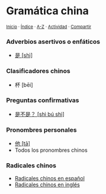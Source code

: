 # Gramática china
<sup>[Inicio](https://github.com/jucardus.github.io/repo/blob/main/readme.md) · [Índice](https://github.com/jucardus.github.io/repo/blob/main/readme.md#contenido) · [A-Z](https://github.com/jucardus.github.io/repo/blob/main/indices/alfabetico.md) · [Actividad](https://github.com/jucardus.github.io/repo/blob/main/indices/actividad.md) · [Compartir](https://x.com/intent/tweet?text=Gram%C3%A1tica%20china%2C%20subdividida%20en%20temas%2C%20con%20frases%20de%20ejemplo%20y%20m%C3%A1s.%0A%E2%86%92%20https%3A%2F%2Fgithub.com%2Fjucardus%2Frepo%2Fblob%2Fmain%2Findices%2Fgramatica-china.md%0A%0A%23grmtc_chn_jucardus%20%23indcs_jucardus%0A%40jucardus)</sup>

### Adverbios asertivos o enfáticos

* [是 [shì]](https://github.com/jucardus.github.io/repo/blob/main/contenido/25/04/21/26159.md)

### Clasificadores chinos

* 杯 [bēi]

### Preguntas confirmativas

* [是不是？ [shì bú shì]](https://github.com/jucardus.github.io/repo/blob/main/contenido/25/04/20/shi4-bu2-shi4.md)

### Pronombres personales

* [他 [tā]](https://github.com/jucardus.github.io/repo/blob/main/contenido/25/04/20/20182.md)
* Todos los pronombres chinos

### Radicales chinos

* [Radicales chinos en español](https://github.com/jucardus.github.io/repo/blob/main/contenido/25/04/24/radicales-chinos-espanol.md)
* [Radicales chinos en inglés](https://github.com/jucardus.github.io/repo/blob/main/contenido/25/04/21/radicales-chinos-ingles.md)
